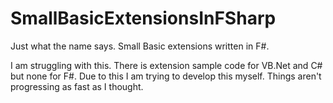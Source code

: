 # SmallBasicExtensionsInFSharp
Just what the name says. Small Basic extensions written in F#.

I am struggling with this. There is extension sample code for VB.Net and C# but none for F#. 
Due to this I am trying to develop this myself. Things aren't progressing as fast as I thought.

